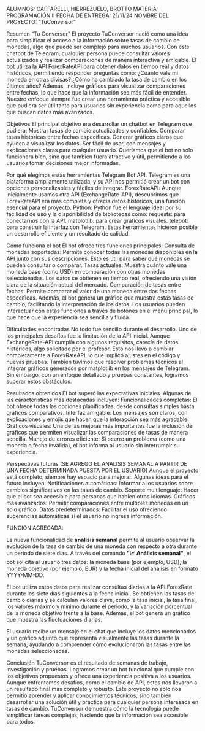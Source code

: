 ALUMNOS: CAFFARELLI, HIERREZUELO, BROTTO
MATERIA: PROGRAMACIÓN II
FECHA DE ENTREGA: 21/11/24
NOMBRE DEL PROYECTO: “TuConversor”

Resumen “Tu Conversor”
El proyecto TuConversor nació como una idea para simplificar el acceso a la información sobre tasas de cambio de monedas, algo que puede ser complejo para muchos usuarios. Con este chatbot de Telegram, cualquier persona puede consultar valores actualizados y realizar comparaciones de manera interactiva y amigable.
El bot utiliza la API ForexRateAPI para obtener datos en tiempo real y datos históricos, permitiendo responder preguntas como:
¿Cuánto vale mi moneda en otras divisas?
¿Cómo ha cambiado la tasa de cambio en los últimos años?
Además, incluye gráficos para visualizar comparaciones entre fechas, lo que hace que la información sea más fácil de entender. Nuestro enfoque siempre fue crear una herramienta práctica y accesible que pudiera ser útil tanto para usuarios sin experiencia como para aquellos que buscan datos más avanzados.

Objetivos
El principal objetivo era desarrollar un chatbot en Telegram que pudiera:
Mostrar tasas de cambio actualizadas y confiables.
Comparar tasas históricas entre fechas específicas.
Generar gráficos claros que ayuden a visualizar los datos.
Ser fácil de usar, con mensajes y explicaciones claras para cualquier usuario.
Queríamos que el bot no solo funcionara bien, sino que también fuera atractivo y útil, permitiendo a los usuarios tomar decisiones mejor informadas.

Por qué elegimos estas herramientas
Telegram Bot API:
Telegram es una plataforma ampliamente utilizada, y su API nos permitió crear un bot con opciones personalizables y fáciles de integrar.
ForexRateAPI:
Aunque inicialmente usamos otra API (ExchangeRate-API), descubrimos que ForexRateAPI era más completa y ofrecía datos históricos, una función esencial para el proyecto.
Python:
Python fue el lenguaje ideal por su facilidad de uso y la disponibilidad de bibliotecas como:
requests: para conectarnos con la API.
matplotlib: para crear gráficos visuales.
telebot: para construir la interfaz con Telegram.
Estas herramientas hicieron posible un desarrollo eficiente y un resultado de calidad.

Cómo funciona el bot
El bot ofrece tres funciones principales:
Consulta de monedas soportadas:
Permite conocer todas las monedas disponibles en la API junto con sus descripciones. Esto es útil para saber qué monedas se pueden consultar o comparar.
Tasas actuales:
Muestra cuánto vale una moneda base (como USD) en comparación con otras monedas seleccionadas. Los datos se obtienen en tiempo real, ofreciendo una visión clara de la situación actual del mercado.
Comparación de tasas entre fechas:
Permite comparar el valor de una moneda entre dos fechas específicas. Además, el bot genera un gráfico que muestra estas tasas de cambio, facilitando la interpretación de los datos.
Los usuarios pueden interactuar con estas funciones a través de botones en el menú principal, lo que hace que la experiencia sea sencilla y fluida.

Dificultades encontradas
No todo fue sencillo durante el desarrollo. Uno de los principales desafíos fue la limitación de la API inicial. Aunque ExchangeRate-API cumplía con algunos requisitos, carecía de datos históricos, algo solicitado por el profesor. Esto nos llevó a cambiar completamente a ForexRateAPI, lo que implicó ajustes en el código y nuevas pruebas.
También tuvimos que resolver problemas técnicos al integrar gráficos generados por matplotlib en los mensajes de Telegram. Sin embargo, con un enfoque detallado y pruebas constantes, logramos superar estos obstáculos.

Resultados obtenidos
El bot superó las expectativas iniciales. Algunas de las características más destacadas incluyen:
Funcionalidades completas: El bot ofrece todas las opciones planificadas, desde consultas simples hasta gráficos comparativos.
Interfaz amigable: Los mensajes son claros, con explicaciones y emojis que hacen que la interacción sea más agradable.
Gráficos visuales: Una de las mejoras más importantes fue la inclusión de gráficos que permiten visualizar las comparaciones de tasas de manera sencilla.
Manejo de errores eficiente: Si ocurre un problema (como una moneda o fecha inválida), el bot informa al usuario sin interrumpir su experiencia.

Perspectivas futuras (SE AGREGO EL ANALISIS SEMANAL A PARTIR DE UNA FECHA DETERMINADA PUESTA POR EL USUARIO)
Aunque el proyecto está completo, siempre hay espacio para mejorar. Algunas ideas para el futuro incluyen:
Notificaciones automáticas: Informar a los usuarios sobre cambios significativos en las tasas de cambio.
Soporte multilenguaje: Hacer que el bot sea accesible para personas que hablen otros idiomas.
Gráficos más avanzados: Permitir comparaciones entre múltiples monedas en un solo gráfico.
Datos predeterminados: Facilitar el uso ofreciendo sugerencias automáticas si el usuario no ingresa información.

FUNCION AGREGADA:

La nueva funcionalidad de **análisis semanal** permite al usuario observar la evolución de la tasa de cambio de una moneda con respecto a otra durante un periodo de siete días. A través del comando **"📈 Análisis semanal"**, el bot solicita al usuario tres datos: la moneda base (por ejemplo, USD), la moneda objetivo (por ejemplo, EUR) y la fecha inicial del análisis en formato YYYY-MM-DD.

El bot utiliza estos datos para realizar consultas diarias a la API ForexRate durante los siete días siguientes a la fecha inicial. Se obtienen las tasas de cambio diarias y se calculan valores clave, como la tasa inicial, la tasa final, los valores máximo y mínimo durante el periodo, y la variación porcentual de la moneda objetivo frente a la base. Además, el bot genera un gráfico que muestra las fluctuaciones diarias.

El usuario recibe un mensaje en el chat que incluye los datos mencionados y un gráfico adjunto que representa visualmente las tasas durante la semana, ayudando a comprender cómo evolucionaron las tasas entre las monedas seleccionadas.

Conclusión
TuConversor es el resultado de semanas de trabajo, investigación y pruebas. Logramos crear un bot funcional que cumple con los objetivos propuestos y ofrece una experiencia positiva a los usuarios. Aunque enfrentamos desafíos, como el cambio de API, estos nos llevaron a un resultado final más completo y robusto.
Este proyecto no solo nos permitió aprender y aplicar conocimientos técnicos, sino también desarrollar una solución útil y práctica para cualquier persona interesada en tasas de cambio. TuConversor demuestra cómo la tecnología puede simplificar tareas complejas, haciendo que la información sea accesible para todos.
